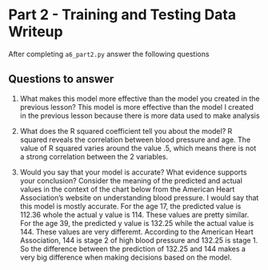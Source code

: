 # Part 2 - Training and Testing Data Writeup

After completing `a6_part2.py` answer the following questions

## Questions to answer

1. What makes this model more effective than the model you created in the previous lesson?
This model is more effective than the model I created in the previous lesson because there is more data used to make analysis

2. What does the R squared coefficient tell you about the model?
R squared reveals the correlation between blood pressure and age. The value of R squared varies around the value .5, which means there is not a strong correlation between the 2 variables.

3. Would you say that your model is accurate? What evidence supports your conclusion? Consider the meaning of the predicted and actual values in the context of the chart below from the American Heart Association’s website on understanding blood pressure.
I would say that this model is mostly accurate. For the age 17, the predicted value is 112.36 whole the actual y value is 114. These values are pretty similar. For the age 39, the predicted y value is 132.25 while the actual value is 144. These values are very differemt. According to the American Heart Association, 144 is stage 2 of high blood pressure and 132.25 is stage 1. So the difference between the prediction of 132.25 and 144 makes a very big difference when making decisions based on the model. 
